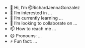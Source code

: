 - 👋 Hi, I’m @RichardJennaGonzalez
- 👀 I’m interested in ...
- 🌱 I’m currently learning ...
- 💞️ I’m looking to collaborate on ...
- 📫 How to reach me ...
- 😄 Pronouns: ...
- ⚡ Fun fact: ...

<!---
RichardJennaGonzalez/RichardJennaGonzalez is a ✨ special ✨ repository because its `README.md` (this file) appears on your GitHub profile.
You can click the Preview link to take a look at your changes.
--->
